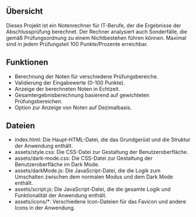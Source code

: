 ## Übersicht

Dieses Projekt ist ein Notenrechner für IT-Berufe, der die Ergebnisse der Abschlussprüfung berechnet. Der Rechner analysiert auch Sonderfälle, die gemäß Prüfungsordnung zu einem Nichtbestehen führen können. Maximal sind in jedem Prüfungsteil 100 Punkte/Prozente erreichbar.

## Funktionen
* Berechnung der Noten für verschiedene Prüfungsbereiche.
* Validierung der Eingabewerte (0-100 Punkte).
* Anzeige der berechneten Noten in Echtzeit.
* Gesamtergebnisberechnung basierend auf gewichteten Prüfungsbereichen.
* Option zur Anzeige von Noten auf Dezimalbasis.

## Dateien
* index.html: Die Haupt-HTML-Datei, die das Grundgerüst und die Struktur der Anwendung enthält.
* assets/style.css: Die CSS-Datei zur Gestaltung der Benutzeroberfläche.
* assets/dark-mode.css: Die CSS-Datei zur Gestaltung der Benutzeroberfläche im Dark Mode.
* assets/darkMode.js: Die JavaScript-Datei, die die Logik zum Umschalten zwischen dem normalen Modus und dem Dark Mode enthält.
* assets/script.js: Die JavaScript-Datei, die die gesamte Logik und Funktionalität der Anwendung enthält.
* assets/icons/*: Verschiedene Icon-Dateien für das Favicon und andere Icons in der Anwendung.
